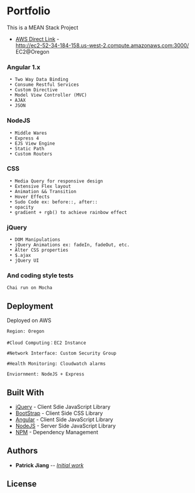 # Portfolio

This is a MEAN Stack Project 

* [AWS Direct Link](http://ec2-52-34-184-158.us-west-2.compute.amazonaws.com:3000/) - <br>
http://ec2-52-34-184-158.us-west-2.compute.amazonaws.com:3000/ EC2@Oregon

### Angular 1.x

```
 • Two Way Data Binding
 • Consume Restful Services
 • Custom Directive
 • Model View Controller (MVC)
 • AJAX
 • JSON
```


### NodeJS

```
 • Middle Wares
 • Express 4
 • EJS View Engine
 • Static Path
 • Custom Routers
```

### CSS

```
 • Media Query for responsive design
 • Extensive Flex layout
 • Animation && Transition 
 • Hover Effects
 • Sudo Code ex: before::, after::
 • opacity
 • gradient + rgb() to achieve rainbow effect
```

### jQuery

```
 • DOM Manipulations
 • jQuery Animations ex: fadeIn, fadeOut, etc.
 • Alter CSS properties 
 • $.ajax 
 • jQuery UI
```

### And coding style tests

```
Chai run on Mocha
```

## Deployment

Deployed on AWS
```
Region: Oregon

#Cloud Computing：EC2 Instance

#Network Interface: Custom Security Group

#Health Monitoring: Cloudwatch alarms         

Enviornment: NodeJS + Express
```

## Built With

* [jQuery](https://cdnjs.cloudflare.com/ajax/libs/jquery/3.0.0/jquery.js) - Client Sdie JavaScript Library
* [BootStrap](https://maxcdn.bootstrapcdn.com/bootstrap/3.3.7/css/bootstrap.min.css) - Client Side CSS Library
* [Angular](https://code.angularjs.org/1.5.8/angular.js) - Client Side JavaScript Library
* [NodeJS](https://nodejs.org/en/download/) - Server Side JavaScript Library
* [NPM](https://registry.npmjs.org/npm/-/npm-{VERSION}.tgz) - Dependency Management


## Authors

* **Patrick Jiang** -- [*Initial work*](https://github.com/patrickjiang666/Omei)

## License


